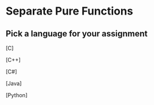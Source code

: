 # Separate Pure Functions

## Pick a language for your assignment

[C]

[C++]

[C#]

[Java]

[Python]
